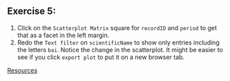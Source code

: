 ## Exercise 5:


1. Click on the `Scatterplot Matrix` square for `recordID` and `period` to get that as a facet in the left margin.
1. Redo the `Text filter` on `scientificName` to show only entries including the letters `bai`. Notice the change in the scatterplot. It might be easier to see if you click `export plot` to put it on a new browser tab.

[Resources](Episode06.md)
